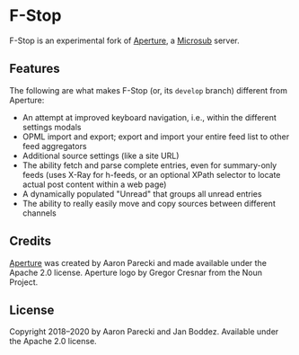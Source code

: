 # F-Stop
F-Stop is an experimental fork of [Aperture](https://aperture.p3k.io), a [Microsub](https://indieweb.org/Microsub) server.

## Features
The following are what makes F-Stop (or, its `develop` branch) different from Aperture:
- An attempt at improved keyboard navigation, i.e., within the different settings modals
- OPML import and export; export and import your entire feed list to other feed aggregators
- Additional source settings (like a site URL)
- The ability fetch and parse complete entries, even for summary-only feeds (uses X-Ray for h-feeds, or an optional XPath selector to locate actual post content within a web page)
- A dynamically populated "Unread" that groups all unread entries
- The ability to really easily move and copy sources between different channels

## Credits
[Aperture](https://github.com/aaronpk/Aperture) was created by Aaron Parecki and made available under the Apache 2.0 license. Aperture logo by Gregor Cresnar from the Noun Project.

## License
Copyright 2018–2020 by Aaron Parecki and Jan Boddez. Available under the Apache 2.0 license.
